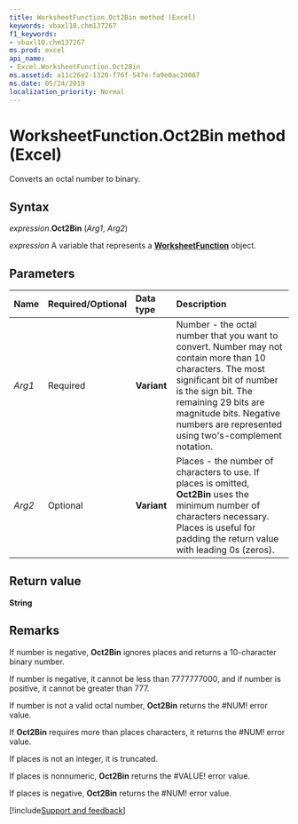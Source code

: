 ```yaml
---
title: WorksheetFunction.Oct2Bin method (Excel)
keywords: vbaxl10.chm137267
f1_keywords:
- vbaxl10.chm137267
ms.prod: excel
api_name:
- Excel.WorksheetFunction.Oct2Bin
ms.assetid: a11c26e2-1320-f76f-547e-fa9e0ac20087
ms.date: 05/24/2019
localization_priority: Normal
---
```



# WorksheetFunction.Oct2Bin method (Excel)

Converts an octal number to binary.


## Syntax

_expression_.**Oct2Bin** (_Arg1_, _Arg2_)

_expression_ A variable that represents a **[WorksheetFunction](Excel.WorksheetFunction.md)** object.


## Parameters

|Name|Required/Optional|Data type|Description|
|:-----|:-----|:-----|:-----|
| _Arg1_|Required| **Variant**|Number - the octal number that you want to convert. Number may not contain more than 10 characters. The most significant bit of number is the sign bit. The remaining 29 bits are magnitude bits. Negative numbers are represented using two's-complement notation.|
| _Arg2_|Optional| **Variant**|Places - the number of characters to use. If places is omitted, **Oct2Bin** uses the minimum number of characters necessary. Places is useful for padding the return value with leading 0s (zeros).|

## Return value

**String**


## Remarks

If number is negative, **Oct2Bin** ignores places and returns a 10-character binary number.
    
If number is negative, it cannot be less than 7777777000, and if number is positive, it cannot be greater than 777.
    
If number is not a valid octal number, **Oct2Bin** returns the #NUM! error value.
    
If **Oct2Bin** requires more than places characters, it returns the #NUM! error value.
    
If places is not an integer, it is truncated.
    
If places is nonnumeric, **Oct2Bin** returns the #VALUE! error value.
    
If places is negative, **Oct2Bin** returns the #NUM! error value.
    



[!include[Support and feedback](~/includes/feedback-boilerplate.md)]